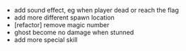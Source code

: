 - add sound effect, eg when player dead or reach the flag
- add more different spawn location
- [refactor] remove magic number
- ghost become no damage when stunned
- add more special skill
